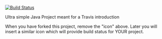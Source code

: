 [![Build Status](https://travis-ci.org/KimHotDK/travisGettingStarted.svg?branch=master)](https://travis-ci.org/KimHotDK/travisGettingStarted)

Ultra simple Java Project meant for a Travis introduction

When you have forked this project, remove the "icon" above. Later you will insert a similar icon which will provide build status for YOUR project.
